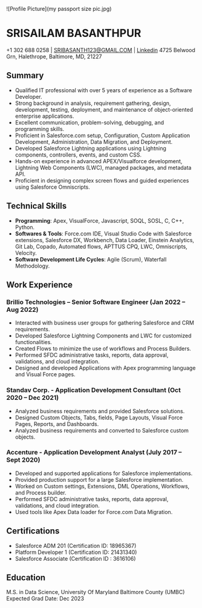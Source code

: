 
![Profile Picture](my passport size pic.jpg)
# SRISAILAM BASANTHPUR
+1 302 688 0258 | SRIBASANTH123@GMAIL.COM | [Linkedin](https://www.linkedin.com/in/yourlinkedinprofile)
4725 Belwood Grn, Halethrope, Baltimore, MD, 21227

## Summary
- Qualified IT professional with over 5 years of experience as a Software Developer.
- Strong background in analysis, requirement gathering, design, development, testing, deployment, and maintenance of object-oriented enterprise applications.
- Excellent communication, problem-solving, debugging, and programming skills.
- Proficient in Salesforce.com setup, Configuration, Custom Application Development, Administration, Data Migration, and Deployment.
- Developed Salesforce Lightning applications using Lightning components, controllers, events, and custom CSS.
- Hands-on experience in advanced APEX/Visualforce development, Lightning Web Components (LWC), managed packages, and metadata API.
- Proficient in designing complex screen flows and guided experiences using Salesforce Omniscripts.

## Technical Skills
- **Programming**: Apex, VisualForce, Javascript, SOQL, SOSL, C, C++, Python.
- **Softwares & Tools**: Force.com IDE, Visual Studio Code with Salesforce extensions, Salesforce DX, Workbench, Data Loader, Einstein Analytics, Git Lab, Copado, Automated flows, APTTUS CPQ, LWC, Omniscripts, Velocity.
- **Software Development Life Cycles**: Agile (Scrum), Waterfall Methodology.

## Work Experience

### Brillio Technologies – Senior Software Engineer (Jan 2022 – Aug 2022)
- Interacted with business user groups for gathering Salesforce and CRM requirements.
- Developed Salesforce Lightning Components and LWC for customized functionalities.
- Created Flows to minimize the use of workflows and Process Builders.
- Performed SFDC administrative tasks, reports, data approval, validations, and cloud integration.
- Designed and developed Applications with Apex programming language and Visual Force pages.

### Standav Corp. - Application Development Consultant (Oct 2020 – Dec 2021)
- Analyzed business requirements and provided Salesforce solutions.
- Designed Custom Objects, Tabs, fields, Page Layouts, Visual Force Pages, Reports, and Dashboards.
- Analyzed business requirements and converted to Salesforce custom objects.

### Accenture - Application Development Analyst (July 2017 – Sept 2020)
- Developed and supported applications for Salesforce implementations.
- Provided production support for a large Salesforce implementation.
- Worked on Custom settings, Extensions, DML Operations, Workflows, and Process builder.
- Performed SFDC administrative tasks, reports, data approval, validations, and cloud integration.
- Used tools like Apex Data loader for Force.com Data Migration.

## Certifications
- Salesforce ADM 201 (Certification ID: 18965367)
- Platform Developer 1 (Certification ID: 21431340)
- Salesforce Associate (Certification ID : 3616106)

## Education
M.S. in Data Science, University Of Maryland Baltimore County (UMBC)  
Expected Grad Date: Dec 2023
